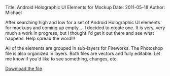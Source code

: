 Title: Android Holographic UI Elements for Mockup
Date: 2011-05-18
Author: Michael


After searching high and low for a set of Android Holographic UI
elements for mockups and coming up empty.... I decided to create one. It
is very, very much a work in progress, but I thought I'd get it out
there and see what happens. Help spread the word!!!

All of the elements are grouped in sub-layers for Fireworks. The
Photoshop file is also organized in layers. Both files are vectors and
fully editable. Let me know if you'd like to see something, changes,
etc.

[Download the file][]

  [Download the file]: http://www.mediafire.com/?i1pipnll6yme3de
